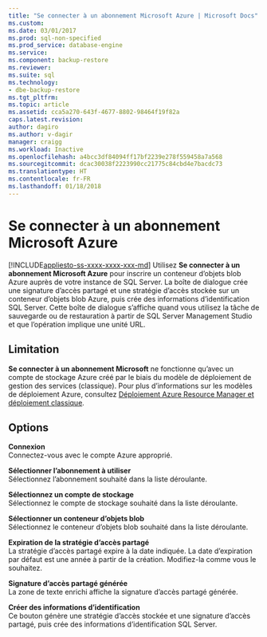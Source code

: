 ```yaml
---
title: "Se connecter à un abonnement Microsoft Azure | Microsoft Docs"
ms.custom: 
ms.date: 03/01/2017
ms.prod: sql-non-specified
ms.prod_service: database-engine
ms.service: 
ms.component: backup-restore
ms.reviewer: 
ms.suite: sql
ms.technology:
- dbe-backup-restore
ms.tgt_pltfrm: 
ms.topic: article
ms.assetid: cca5a270-643f-4677-8802-98464f19f82a
caps.latest.revision: 
author: dagiro
ms.author: v-dagir
manager: craigg
ms.workload: Inactive
ms.openlocfilehash: a4bcc3df84094ff17bf2239e278f559458a7a568
ms.sourcegitcommit: dcac30038f2223990cc21775c84cbd4e7bacdc73
ms.translationtype: HT
ms.contentlocale: fr-FR
ms.lasthandoff: 01/18/2018
---
```

# <a name="connect-to-a-microsoft-azure-subscription"></a>Se connecter à un abonnement Microsoft Azure
[!INCLUDE[appliesto-ss-xxxx-xxxx-xxx-md](../../includes/appliesto-ss-xxxx-xxxx-xxx-md.md)] Utilisez **Se connecter à un abonnement Microsoft Azure** pour inscrire un conteneur d’objets blob Azure auprès de votre instance de SQL Server.  La boîte de dialogue crée une signature d’accès partagé et une stratégie d’accès stockée sur un conteneur d’objets blob Azure, puis crée des informations d’identification SQL Server.  Cette boîte de dialogue s’affiche quand vous utilisez la tâche de sauvegarde ou de restauration à partir de SQL Server Management Studio et que l’opération implique une unité URL.

## <a name="limitation"></a>Limitation
**Se connecter à un abonnement Microsoft** ne fonctionne qu’avec un compte de stockage Azure créé par le biais du modèle de déploiement de gestion des services (classique).  Pour plus d’informations sur les modèles de déploiement Azure, consultez [Déploiement Azure Resource Manager et déploiement classique](https://azure.microsoft.com/en-us/documentation/articles/resource-manager-deployment-model/).

## <a name="options"></a>Options
**Connexion**     
Connectez-vous avec le compte Azure approprié.

**Sélectionner l’abonnement à utiliser**      
Sélectionnez l’abonnement souhaité dans la liste déroulante.

**Sélectionnez un compte de stockage**  
Sélectionnez le compte de stockage souhaité dans la liste déroulante.

**Sélectionner un conteneur d’objets blob**   
Sélectionnez le conteneur d’objets blob souhaité dans la liste déroulante.

**Expiration de la stratégie d’accès partagé**   
La stratégie d’accès partagé expire à la date indiquée.  La date d’expiration par défaut est une année à partir de la création.  Modifiez-la comme vous le souhaitez.

**Signature d’accès partagé générée**   
La zone de texte enrichi affiche la signature d’accès partagé générée.

**Créer des informations d’identification**   
Ce bouton génère une stratégie d’accès stockée et une signature d’accès partagé, puis crée des informations d’identification SQL Server.
